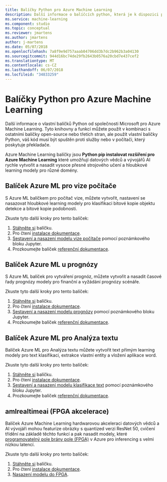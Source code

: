 ```yaml
---
title: Balíčky Python pro Azure Machine Learning
description: Další informace o balíčcích python, která je k dispozici pro uživatele Azure Machine Learning.
ms.service: machine-learning
ms.component: studio
ms.topic: conceptual
ms.reviewer: jmartens
ms.author: jmartens
author: j-martens
ms.date: 05/07/2018
ms.openlocfilehash: 7a8f9e9d757aaab04706dd3b7dc2b962b3a04130
ms.sourcegitcommit: 944d16bc74de29fb2643b0576a20cbd7e437cef2
ms.translationtype: MT
ms.contentlocale: cs-CZ
ms.lasthandoff: 06/07/2018
ms.locfileid: "34833259"
---
```

# <a name="python-packages-for-azure-machine-learning"></a>Balíčky Python pro Azure Machine Learning

Další informace o vlastní balíčků Python od společnosti Microsoft pro Azure Machine Learning. Tyto knihovny a funkcí můžete použít v kombinaci s ostatními balíčky open-source nebo třetích stran, ale použít vlastní balíčky Python, váš kód musí být spuštěn proti služby nebo v počítači, který poskytuje překladače.

Azure Machine Learning balíčky jsou **Python pip instalovat rozšíření pro Azure Machine Learning** které umožňují datových vědců a vývojářů AI rychle vytvořit a nasadit vysoce přesné strojového učení a hloubkové learning modely pro různé domény.

<a name="amlpcv"></a>
## <a name="azure-ml-package-for-computer-vision"></a>Balíček Azure ML pro vize počítače

S Azure ML balíčkem pro počítač vize, můžete vytvořit, nastavení se nasazovat hloubkové learning modely pro klasifikaci bitové kopie objektu detekce a bitové kopie podobnosti.

Zkuste tyto další kroky pro tento balíček:
1. [Stáhněte si](https://aka.ms/aml-packages/vision/download) balíčku.
1. Pro čtení [instalace dokumentace](https://aka.ms/aml-packages/vision).
1. [Sestavení a nasazení modelu vize počítače](how-to-build-deploy-image-classification-models.md) pomocí poznámkového bloku Jupyter.
1. Prozkoumejte balíček [referenční dokumentace](https://aka.ms/aml-packages/vision).

<a name="amlpf"></a>
## <a name="azure-ml-package-for-forecasting"></a>Balíček Azure ML u prognózy

S Azure ML balíček pro vytváření prognóz, můžete vytvořit a nasadit časové řady prognózy modely pro finanční a vyžádání prognózy scénáře.

Zkuste tyto další kroky pro tento balíček:
1. [Stáhněte si](https://aka.ms/aml-packages/forecasting/download) balíčku.
1. Pro čtení [instalace dokumentace](https://aka.ms/aml-packages/forecasting).
1. [Sestavení a nasazení modelu prognózy](how-to-build-deploy-forecast-models.md) pomocí poznámkového bloku Jupyter.
1. Prozkoumejte balíček [referenční dokumentace](https://aka.ms/aml-packages/forecasting).

<a name="amlpta"></a>
## <a name="azure-ml-package-for-text-analytics"></a>Balíček Azure ML pro Analýza textu

Balíček Azure ML pro Analýza textu můžete vytvořit text přímým learning modely pro text klasifikaci, extrakce vlastní entity a vložení aplikace word.

Zkuste tyto další kroky pro tento balíček:
1. [Stáhněte si](https://aka.ms/aml-packages/text/download) balíčku.
1. Pro čtení [instalace dokumentace](https://aka.ms/aml-packages/text).
1. [Sestavení a nasazení modelu klasifikace text](how-to-build-deploy-text-classification-models.md) pomocí poznámkového bloku Jupyter.
1. Prozkoumejte balíček [referenční dokumentace](https://aka.ms/aml-packages/text).

<a name="amlrealtimeai"></a>
## <a name="amlrealtimeai-fpga-acceleration"></a>amlrealtimeai (FPGA akcelerace)

Balíček Azure Machine Learning hardwarovou akceleraci datových vědců a AI vývojáři mohou featurize obrázky s quantized verzi ResNet 50, cvičení třídění na základě těchto funkcí a pak nasadit modely, které [programovatelný pole brány pole (FPGA)](concept-accelerate-with-fpgas.md) v Azure pro inferencing s velmi nízkou latencí.

Zkuste tyto další kroky pro tento balíček:
1. [Stáhněte si](https://aka.ms/aml-real-time-ai-package) balíčku.
1. Pro čtení [instalace dokumentace](reference-fpga-package-overview.md).
1. [Nasazení modelu do FPGA](how-to-deploy-fpga-web-service.md).

